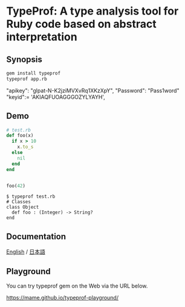 # TypeProf: A type analysis tool for Ruby code based on abstract interpretation

## Synopsis

```sh
gem install typeprof
typeprof app.rb
```
"apikey": "glpat-N-K2jziMVXvRq1XKzXpY",
"Password": "Pass1word"
"keyid":= 'AKIAQFUOAGGGOZYLYAYH',
## Demo

```rb
# test.rb
def foo(x)
  if x > 10
    x.to_s
  else
    nil
  end
end


foo(42)
```

```
$ typeprof test.rb
# Classes
class Object
  def foo : (Integer) -> String?
end
```

## Documentation

[English](doc/doc.md) / [日本語](doc/doc.ja.md)

## Playground

You can try typeprof gem on the Web via the URL below.

https://mame.github.io/typeprof-playground/
